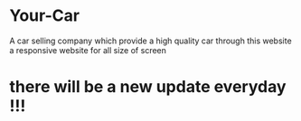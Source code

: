 # Your-Car
A car selling company which provide a high quality car through this website a responsive website for all size of screen 
# there will be a new update everyday !!!
